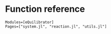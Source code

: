 # Function reference

```@autodocs
Modules=[eQuilibrator]
Pages=["system.jl", "reaction.jl", "utils.jl"]
```

